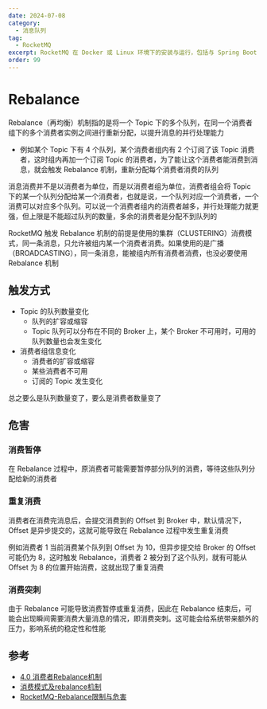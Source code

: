 ```yaml
---
date: 2024-07-08
category:
  - 消息队列
tag:
  - RocketMQ
excerpt: RocketMQ 在 Docker 或 Linux 环境下的安装与运行，包括与 Spring Boot 的整合
order: 99
---
```


# Rebalance

Rebalance（再均衡）机制指的是将一个 Topic 下的多个队列，在同一个消费者组下的多个消费者实例之间进行重新分配，以提升消息的并行处理能力

- 例如某个 Topic 下有 4 个队列，某个消费者组内有 2 个订阅了该 Topic 消费者，这时组内再加一个订阅 Topic 的消费者，为了能让这个消费者能消费到消息，就会触发 Rebalance 机制，重新分配每个消费者消费的队列

消息消费并不是以消费者为单位，而是以消费者组为单位，消费者组会将 Topic 下的某一个队列分配给某一个消费者，也就是说，一个队列对应一个消费者，一个消费可以对应多个队列。可以说一个消费者组内的消费者越多，并行处理能力就更强，但上限是不能超过队列的数量，多余的消费者是分配不到队列的

RocketMQ 触发 Rebalance 机制的前提是使用的集群（CLUSTERING）消费模式，同一条消息，只允许被组内某一个消费者消费。如果使用的是广播（BROADCASTING），同一条消息，能被组内所有消费者消费，也没必要使用 Rebalance 机制

## 触发方式

- Topic 的队列数量变化
  - 队列的扩容或缩容
  - Topic 队列可以分布在不同的 Broker 上，某个 Broker 不可用时，可用的队列数量也会发生变化
- 消费者组信息变化
  - 消费者的扩容或缩容
  - 某些消费者不可用
  - 订阅的 Topic 发生变化

总之要么是队列数量变了，要么是消费者数量变了

## 危害

### 消费暂停

在 Rebalance 过程中，原消费者可能需要暂停部分队列的消费，等待这些队列分配给新的消费者

### 重复消费

消费者在消费完消息后，会提交消费到的 Offset 到 Broker 中，默认情况下，Offset 是异步提交的，这就可能导致在 Rebalance 过程中发生重复消费

例如消费者 1 当前消费某个队列到 Offset 为 10，但异步提交给 Broker 的 Offset 可能仍为 8，这时触发 Rebalance，消费者 2 被分到了这个队列，就有可能从 Offset 为 8 的位置开始消费，这就出现了重复消费

### 消费突刺

由于 Rebalance 可能导致消费暂停或重复消费，因此在 Rebalance 结束后，可能会出现瞬间需要消费大量消息的情况，即消费突刺。这可能会给系统带来额外的压力，影响系统的稳定性和性能

## 参考

- [4.0 消费者Rebalance机制](http://www.tianshouzhi.com/api/tutorials/rocketmq/409)
- [消费模式及rebalance机制](https://blog.csdn.net/hguhbh/article/details/137172799)
- [RocketMQ-Rebalance限制与危害](https://blog.csdn.net/CSDN877425287/article/details/122052134)

